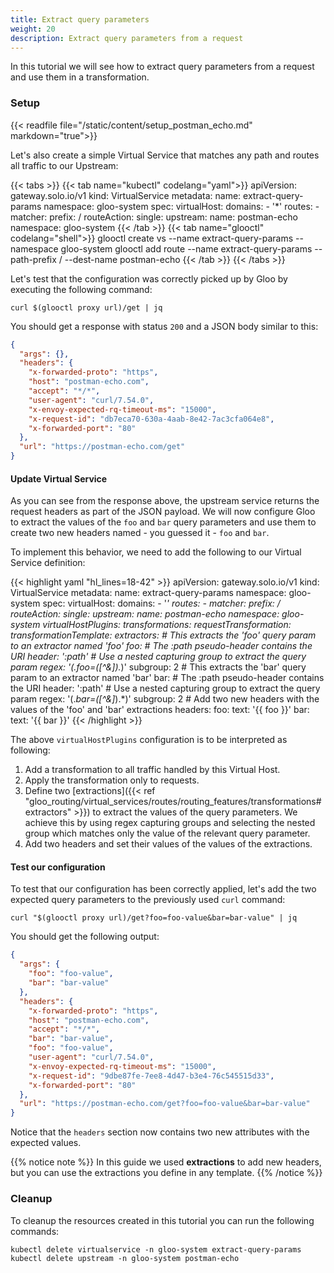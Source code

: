 ```yaml
---
title: Extract query parameters
weight: 20
description: Extract query parameters from a request
---
```


In this tutorial we will see how to extract query parameters from a request and use them in a transformation.

### Setup
{{< readfile file="/static/content/setup_postman_echo.md" markdown="true">}}

Let's also create a simple Virtual Service that matches any path and routes all traffic to our Upstream:

{{< tabs >}}
{{< tab name="kubectl" codelang="yaml">}}
apiVersion: gateway.solo.io/v1
kind: VirtualService
metadata:
  name: extract-query-params
  namespace: gloo-system
spec:
  virtualHost:
    domains:
    - '*'
    routes:
    - matcher:
        prefix: /
      routeAction:
        single:
          upstream:
            name: postman-echo
            namespace: gloo-system
{{< /tab >}}
{{< tab name="glooctl" codelang="shell">}}
glooctl create vs --name extract-query-params --namespace gloo-system 
glooctl add route --name extract-query-params --path-prefix / --dest-name postman-echo
{{< /tab >}}
{{< /tabs >}}

Let's test that the configuration was correctly picked up by Gloo by executing the following command:

```shell
curl $(glooctl proxy url)/get | jq
```

You should get a response with status `200` and a JSON body similar to this:

```json
{
  "args": {},
  "headers": {
    "x-forwarded-proto": "https",
    "host": "postman-echo.com",
    "accept": "*/*",
    "user-agent": "curl/7.54.0",
    "x-envoy-expected-rq-timeout-ms": "15000",
    "x-request-id": "db7eca70-630a-4aab-8e42-7ac3cfa064e8",
    "x-forwarded-port": "80"
  },
  "url": "https://postman-echo.com/get"
}
```

#### Update Virtual Service
As you can see from the response above, the upstream service returns the request headers as part of the JSON payload. 
We will now configure Gloo to extract the values of the `foo` and `bar` query parameters and use them to create two new 
headers named - you guessed it - `foo` and `bar`.

To implement this behavior, we need to add the following to our Virtual Service definition:

{{< highlight yaml "hl_lines=18-42" >}}
apiVersion: gateway.solo.io/v1
kind: VirtualService
metadata:
  name: extract-query-params
  namespace: gloo-system
spec:
  virtualHost:
    domains:
    - '*'
    routes:
    - matcher:
        prefix: /
      routeAction:
        single:
          upstream:
            name: postman-echo
            namespace: gloo-system
    virtualHostPlugins:
      transformations:
        requestTransformation:
          transformationTemplate:
            extractors:
              # This extracts the 'foo' query param to an extractor named 'foo'
              foo:
                # The :path pseudo-header contains the URI
                header: ':path'
                # Use a nested capturing group to extract the query param
                regex: '(.*foo=([^&]*).*)'
                subgroup: 2
              # This extracts the 'bar' query param to an extractor named 'bar'
              bar:
                # The :path pseudo-header contains the URI
                header: ':path'
                # Use a nested capturing group to extract the query param
                regex: '(.*bar=([^&]*).*)'
                subgroup: 2
            # Add two new headers with the values of the 'foo' and 'bar' extractions
            headers:
              foo:
                text: '{{ foo }}'
              bar:
                text: '{{ bar }}'
{{< /highlight >}}  

The above `virtualHostPlugins` configuration is to be interpreted as following:

1. Add a transformation to all traffic handled by this Virtual Host.
1. Apply the transformation only to requests.
1. Define two [extractions]({{< ref "gloo_routing/virtual_services/routes/routing_features/transformations#extractors" >}}) 
to extract the values of the query parameters. We achieve this by using regex capturing groups and selecting the nested group 
which matches only the value of the relevant query parameter.
1. Add two headers and set their values of the values of the extractions.

#### Test our configuration
To test that our configuration has been correctly applied, let's add the two expected query parameters to the previously 
used `curl` command:

```shell
curl "$(glooctl proxy url)/get?foo=foo-value&bar=bar-value" | jq
```

You should get the following output:

```json
{
  "args": {
    "foo": "foo-value",
    "bar": "bar-value"
  },
  "headers": {
    "x-forwarded-proto": "https",
    "host": "postman-echo.com",
    "accept": "*/*",
    "bar": "bar-value",
    "foo": "foo-value",
    "user-agent": "curl/7.54.0",
    "x-envoy-expected-rq-timeout-ms": "15000",
    "x-request-id": "9dbe87fe-7ee8-4d47-b3e4-76c545515d33",
    "x-forwarded-port": "80"
  },
  "url": "https://postman-echo.com/get?foo=foo-value&bar=bar-value"
}
```

Notice that the `headers` section now contains two new attributes with the expected values.

{{% notice note %}}
In this guide we used **extractions** to add new headers, but you can use the extractions you define in any template.
{{% /notice %}}

### Cleanup
To cleanup the resources created in this tutorial you can run the following commands:

```shell
kubectl delete virtualservice -n gloo-system extract-query-params
kubectl delete upstream -n gloo-system postman-echo
```
